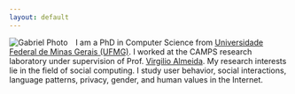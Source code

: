 ```yaml
---
layout: default
---
```


<img style="float: left; padding-right: 1em;" src="{{ site.url }}/imgs/photo-gabriel-02.jpg" alt="Gabriel Photo">

I am a PhD in Computer Science from [Universidade Federal de Minas Gerais (UFMG)](http://www.ufmg.br/). I worked at the CAMPS research laboratory under supervision of Prof. [Virgilio Almeida](http://www.dcc.ufmg.br/~virgilio).
My research interests lie in the field of social computing. I study user behavior, social interactions, language patterns, privacy, gender, and human values in the Internet. 

